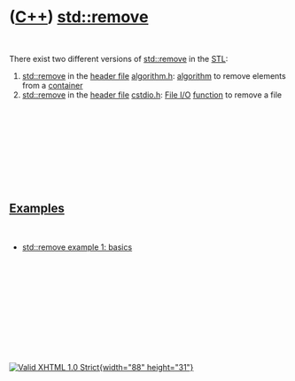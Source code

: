 



 

 

 

 

 

([C++](Cpp.htm)) [std::remove](CppRemove.htm)
=============================================

 

There exist two different versions of [std::remove](CppRemove.htm) in
the [STL](CppStl.htm):

1.  [std::remove](CppRemove.htm) in the [header file](CppHeaderFile.htm)
    [algorithm.h](CppAlgorithmH.htm): [algorithm](CppAlgorithm.htm) to
    remove elements from a [container](CppContainer.htm)
2.  [std::remove](CppRemove.htm) in the [header file](CppHeaderFile.htm)
    [cstdio.h](CppCstdioH.htm): [File I/O](CppFileIo.htm)
    [function](CppFunction.htm) to remove a file

 

 

 

 

 

[Examples](CppExample.htm)
--------------------------

 

-   [std::remove example 1: basics](CppRemoveExample1.htm)

 

 

 

 

 





 

[![Valid XHTML 1.0 Strict](valid-xhtml10.png){width="88"
height="31"}](http://validator.w3.org/check?uri=referer)
